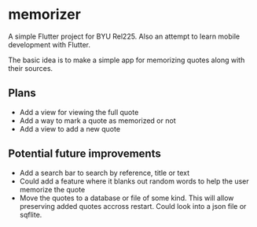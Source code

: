 # memorizer

A simple Flutter project for BYU Rel225. Also an attempt to learn mobile development with Flutter.

The basic idea is to make a simple app for memorizing quotes along with their sources.

## Plans
- Add a view for viewing the full quote
- Add a way to mark a quote as memorized or not
- Add a view to add a new quote

## Potential future improvements
- Add a search bar to search by reference, title or text
- Could add a feature where it blanks out random words to help the user memorize the quote
- Move the quotes to a database or file of some kind. This will allow preserving added quotes accross restart. Could look into a json file or sqflite.
